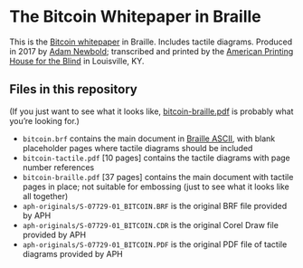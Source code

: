 # The Bitcoin Whitepaper in Braille

This is the [Bitcoin whitepaper](https://bitcoin.org/bitcoin.pdf) in Braille. Includes tactile diagrams. Produced in 2017 by [Adam Newbold](https://adam.lol); transcribed and printed by the [American Printing House for the Blind](https://www.aph.org) in Louisville, KY.

## Files in this repository

(If you just want to see what it looks like, [bitcoin-braille.pdf](https://github.com/neatnik/braille-bitcoin-whitepaper/blob/master/bitcoin-braille.pdf) is probably what you’re looking for.)

- `bitcoin.brf` contains the main document in [Braille ASCII](https://en.wikipedia.org/wiki/Braille_ASCII), with blank placeholder pages where tactile diagrams should be included
- `bitcoin-tactile.pdf` [10 pages] contains the tactile diagrams with page number references
- `bitcoin-braille.pdf` [37 pages] contains the main document with tactile pages in place; not suitable for embossing (just to see what it looks like all together)
- `aph-originals/S-07729-01_BITCOIN.BRF` is the original BRF file provided by APH
- `aph-originals/S-07729-01_BITCOIN.CDR` is the original Corel Draw file provided by APH
- `aph-originals/S-07729-01_BITCOIN.PDF` is the original PDF file of tactile diagrams provided by APH